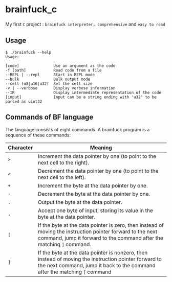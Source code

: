 # brainfuck_c

My first `C` project : `brainfuck interpreter`，`comprehensive` and
`easy to read`

## Usage

```
$ ./brainfuck --help
Usage:

[code]               Use an argument as the code
-f [path]            Read code from a file
--REPL | --repl      Start in REPL mode
--bulk               Bulk output mode
--cell [u8|u16|u32]  Set the cell size
-v | --verbose       Display verbose information
--IR                 Display intermediate representation of the code
[input]              Input can be a string ending with 'u32' to be parsed as uint32
```

## Commands of BF language

The language consists of eight commands. A brainfuck program is a sequence of
these commands:

| Character | Meaning                                                                                                                                                                             |
| --------- | ----------------------------------------------------------------------------------------------------------------------------------------------------------------------------------- |
| `>`       | Increment the data pointer by one (to point to the next cell to the right).                                                                                                         |
| `<`       | Decrement the data pointer by one (to point to the next cell to the left).                                                                                                          |
| `+`       | Increment the byte at the data pointer by one.                                                                                                                                      |
| `-`       | Decrement the byte at the data pointer by one.                                                                                                                                      |
| `.`       | Output the byte at the data pointer.                                                                                                                                                |
| `,`       | Accept one byte of input, storing its value in the byte at the data pointer.                                                                                                        |
| `[`       | If the byte at the data pointer is zero, then instead of moving the instruction pointer forward to the next command, jump it forward to the command after the matching `]` command. |
| `]`       | If the byte at the data pointer is nonzero, then instead of moving the instruction pointer forward to the next command, jump it back to the command after the matching `[` command  |
